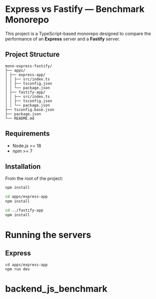 # Express vs Fastify — Benchmark Monorepo

This project is a TypeScript-based monorepo designed to compare the performance of an **Express** server and a **Fastify** server.

## Project Structure

```
mono-express-fastify/
├── apps/
│ ├── express-app/
│ │ ├── src/index.ts
│ │ ├── tsconfig.json
│ │ └── package.json
│ ├── fastify-app/
│ │ ├── src/index.ts
│ │ ├── tsconfig.json
│ │ └── package.json
├── tsconfig.base.json
├── package.json
└── README.md
```

## Requirements

- Node.js >= 18
- npm >= 7

## Installation

From the root of the project:

```bash
npm install

cd apps/express-app
npm install

cd ../fastify-app
npm install
```

# Running the servers

## Express

```
cd apps/express-app
npm run dev
```
# backend_js_benchmark

